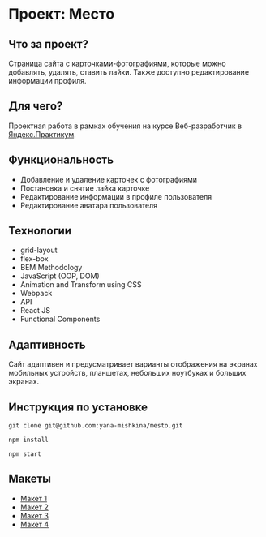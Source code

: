 # Проект: Место

## Что за проект?
Страница сайта с карточками-фотографиями, которые можно добавлять, удалять, ставить лайки. Также доступно редактирование информации профиля.

## Для чего?
Проектная работа в рамках обучения на курсе Веб-разработчик в [Яндекс.Практикум](https://practicum.yandex.ru/web/).

## Функциональность
* Добавление и удаление карточек с фотографиями
* Постановка и снятие лайка карточке
* Редактирование информации в профиле пользователя
* Редактирование аватара пользователя

## Технологии
* grid-layout
* flex-box
* BEM Methodology
* JavaScript (OOP, DOM)
* Animation and Transform using CSS
* Webpack
* API
* React JS
* Functional Components

## Адаптивность
Сайт адаптивен и предусматривает варианты отображения на экранах мобильных устройств, планшетах, небольших ноутбуках и больших экранах.

## Инструкция по установке
```
git clone git@github.com:yana-mishkina/mesto.git

npm install

npm start
```

## Макеты
* [Макет 1](https://www.figma.com/file/SLGf16iUspCIjC05qUi1dk/YP-project-4-mesto?node-id=0%3A1)
* [Макет 2](https://www.figma.com/file/n0Ho0JWLOCYiVkrboLTVJo/sprint-5-mesto?node-id=0%3A1)
* [Макет 3](https://www.figma.com/file/qk3Axq4MZryPzGFfCnUnrP/sprint-6-mesto?node-id=0%3A1)
* [Макет 4](https://www.figma.com/file/PSdQFRHoxXJFs2FH8IXViF/JavaScript.-Sprint-9)
